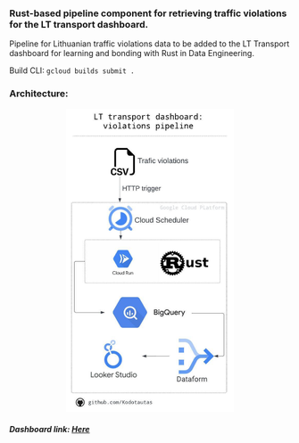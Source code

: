 ### Rust-based pipeline component for retrieving traffic violations for the LT transport dashboard.

Pipeline for Lithuanian traffic violations data to be added to the LT Transport dashboard for learning and bonding with Rust in Data Engineering.

Build CLI: `gcloud builds submit .`

### Architecture:
<div align="center">
  <img src="./diagram/t_cars_violences.jpeg" alt="Data Pipeline Diagram" width="300">
</div>

##### Dashboard link: [Here](https://lookerstudio.google.com/s/uMGgaIay7bA)
